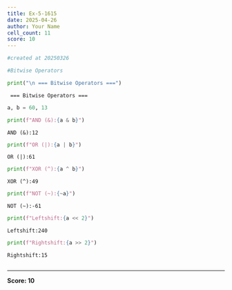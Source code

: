 ```yaml
---
title: Ex-5-1615
date: 2025-04-26
author: Your Name
cell_count: 11
score: 10
---
```


```python
#created at 20250326
```


```python
#Bitwise Operators
```


```python
print("\n === Bitwise Operators ===")
```

    
     === Bitwise Operators ===



```python
a, b = 60, 13
```


```python
print(f"AND (&):{a & b}")
```

    AND (&):12



```python
print(f"OR (|):{a | b}")
```

    OR (|):61



```python
print(f"XOR (^):{a ^ b}")
```

    XOR (^):49



```python
print(f"NOT (~):{~a}")
```

    NOT (~):-61



```python
print(f"Leftshift:{a << 2}")
```

    Leftshift:240



```python
print(f"Rightshift:{a >> 2}")
```

    Rightshift:15



```python

```


---
**Score: 10**